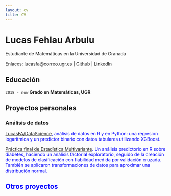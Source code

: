 ```yaml
---
layout: cv
title: CV
---
```

# Lucas Fehlau Arbulu
Estudiante de Matemáticas en la Universidad de Granada

Enlaces: <span>
  <a href="lucasfa@correo.ugr.es">lucasfa@correo.ugr.es</a>
| <a href="https://github.com/LucasFA">Github</a>
| <a href="https://www.linkedin.com/in/lucas-f-80a8b213a/">LinkedIn</a>
</span>


## Educación

`2018 - now`
__Grado en Matemáticas, UGR__

## Proyectos personales

### Análisis de datos

<FONT COLOR="BLUE"><u>[LucasFA/DataScience](https://github.com/LucasFA/DataScience)</u>, análisis de datos en R y en Python: una regresión logarítmica y un predictor binario con datos tabulares utilizando XGBoost.

<FONT COLOR="BLUE"><u>[Práctica final de Estadística Multivariante](https://github.com/LucasFA/EMV/blob/main/Pr%C3%A1cticafinal/pr%C3%A1ctica.md)</u>. Un análisis predictorio en R sobre diabetes, haciendo un análisis factorial exploratorio, seguido de la creación de modelos de clasificación con fiabilidad medida por validación cruzada. También se aplicaron transformaciones de datos para aproximar una distribución normal.

## Otros proyectos

<!-- 
### Programming Languages
- R
- Python
- TypeScript 
- Rust (beginner) -->


<!-- ### Footer

Last updated: May 2013 -->


